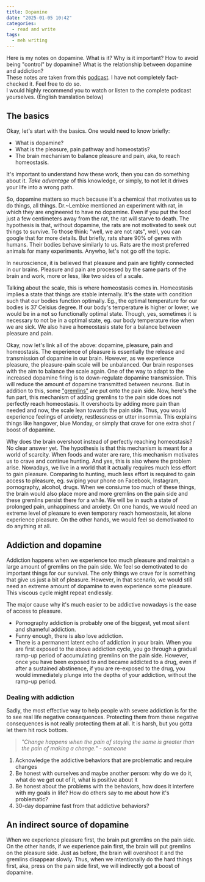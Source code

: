 ```yaml
---
title: Dopamine
date: "2025-01-05 10:42"
categories:
  - read and write
tags:
  - meh writing
---
```


Here is my notes on dopamine. What is it? Why is it important? How to avoid being "control" by dopamine? What is the relationship between dopamine and addiction? \
These notes are taken from this [podcast](https://youtu.be/R6xbXOp7wDA?si=N2AVtk2iRcTf-PYL). I have not completely fact-checked it. Feel free to do so. \
I would highly recommend you to watch or listen to the complete podcast yourselves.
(English translation below)

## The basics

Okay, let's start with the basics. One would need to know briefly:

- What is dopamine?
- What is the pleasure, pain pathway and homeostatis?
- The brain mechanism to balance pleasure and pain, aka, to reach homeostasis.

It's important to understand how these work, then you can do something about it. _Take advantage_ of this knowledge, or simply, to not let it drives your life into a wrong path.

So, dopamine matters so much because it's a chemical that motivates us to do things, all things. Dr.~Lembke mentioned an experiment with rat, in which they are engineered to have no dopamine. Even if you put the food just a few centimeters away from the rat, the rat will starve to death. The hypothesis is that, without dopamine, the rats are not motivated to seek out things to survive. To those think: "well, we are not rats", well, you can google that for more details. But briefly, rats share 90% of genes with humans. Their bodies behave similarly to us. Rats are the most preferred animals for many experiments. Anywho, let's not go off the topic.

In neuroscience, it is believed that pleasure and pain are tightly connected in our brains. Pleasure and pain are processed by the same parts of the brain and work, more or less, like two sides of a scale.

Talking about the scale, this is where homeostasis comes in. Homeostasis implies a state that things are stable internally. It's the state with condition such that our bodies function optimally. Eg., the optimal temperature for our bodies is 37 Celsius degree. If our body's temperature is higher or lower, we would be in a not so functionally optimal state. Though, yes, sometimes it is necessary to not be in a optimal state, eg. our body temperature rise when we are sick. We also have a homeostasis state for a balance between pleasure and pain.

Okay, now let's link all of the above: dopamine, pleasure, pain and homeostasis. The experience of pleasure is essentially the release and transmission of dopamine in our brain. However, as we experience pleasure, the pleasure-pain scale will be unbalanced. Our brain responses with the aim to balance the scale again. One of the way to adapt to the increased dopamine firing is to down-regulate dopamine transmission. This will reduce the amount of dopamine transmitted between neurons. But in addition to this, some ["gremlins"](https://www.gettyimages.de/fotos/gremlins-1984) are put onto the pain side. Now, here's the fun part, this mechanism of adding gremlins to the pain side does not perfectly reach homeostasis. It overshoots by adding more pain than needed and now, the scale lean towards the pain side. Thus, you would experience feelings of anxiety, restlessness or utter insomnia. This explains things like hangover, blue Monday, or simply that crave for one extra shot / boost of dopamine.

Why does the brain overshoot instead of perfectly reaching homeostasis? No clear answer yet. The hypothesis is that this mechanism is meant for a world of scarcity. When foods and water are rare, this mechanism motivates us to crave and continue hunting. And yes, this is also where the problem arise. Nowadays, we live in a world that it actually requires much less effort to gain pleasure. Comparing to hunting, much less effort is required to gain access to pleasure, eg. swiping your phone on Facebook, Instagram, pornography, alcohol, drugs. When we consiume too much of these things, the brain would also place more and more gremlins on the pain side and these gremlins persist there for a while. We will be in such a state of prolonged pain, unhappiness and anxiety. On one hands, we would need an extreme level of pleasure to even temporary reach homeostasis, let alone experience pleasure. On the other hands, we would feel so demotivated to do anything at all.

## Addiction and dopamine

Addiction happens when we experience too much pleasure and maintain a large amount of gremlins on the pain side. We feel so demotivated to do important things for our survival. The only things we crave for is something that give us just a bit of pleasure. However, in that scenario, we would still need an extreme amount of dopamine to even experience some pleasure. This viscous cycle might repeat endlessly.

The major cause why it's much easier to be addictive nowadays is the ease of access to pleasure.

- Pornography addiction is probably one of the biggest, yet most silent and shameful addiction.
- Funny enough, there is also love addiction.
- There is a permanent latent echo of addiction in your brain. When you are first exposed to the above addiction cycle, you go through a gradual ramp-up period of accumulating gremlins on the pain side. However, once you have been exposed to and became addicted to a drug, even if after a sustained abstinence, if you are re-exposed to the drug, you would immediately plunge into the depths of your addiction, without the ramp-up period.

### Dealing with addiction

Sadly, the most effective way to help people with severe addiction is for the to see real life negative consequences. Protecting them from these negative consequences is not really protecting them at all. It is harsh, but you gotta let them hit rock bottom.

> _"Change happens when the pain of staying the same is greater than the pain of making a change." - someone_

1. Acknowledge the addictive behaviors that are problematic and require changes
2. Be honest with ourselves and maybe another person: why do we do it, what do we get out of it, what is positive about it
3. Be honest about the problems with the behaviors, how does it interfere with my goals in life? How do others say to me about how it's problematic?
4. 30-day dopamine fast from that addictive behaviors?

## An indirect source of dopamine

When we experience pleasure first, the brain put gremlins on the pain side. On the other hands, if we experience pain first, the brain will put gremlins on the pleasure side. Just as before, the brain will overshoot it and the gremlins disappear slowly. Thus, when we intentionally do the hard things first, aka, press on the pain side first, we will indirectly got a boost of dopamine.

